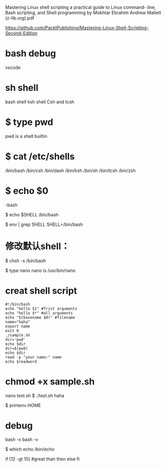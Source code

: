 Mastering Linux shell scripting a practical guide to Linux command- line, Bash scripting, and Shell programming by Mokhtar Ebrahim Andrew Mallett (z-lib.org).pdf

https://github.com/PacktPublishing/Mastering-Linux-Shell-Scripting-Second-Edition


# bash debug
vscode

# sh shell
 bash shell
 ksh shell
 Csh and tcsh
 
 
# $ type pwd
pwd is a shell builtin

# $ cat  /etc/shells

/bin/bash
/bin/csh
/bin/dash
/bin/ksh
/bin/sh
/bin/tcsh
/bin/zsh

# $ echo $0
-bash

$ echo $SHELL
/bin/bash

$ env | grep SHELL
SHELL=/bin/bash

# 修改默认shell：
$ chsh -s /bin/bash


$ type nano
nano is /usr/bin/nano

# creat shell script
```
#!/bin/bash
echo "hello $1" #frist arguments
echo "hello $*" #all arguments
echo "$(basename $0)" #filename
name="haha"
export name
exit 0
./sample.sh
dir='pwd'
echo $dir
dir=$(pwd)
echo $dir
read -p "your name:" name
echo $readword
```

# chmod +x sample.sh
nano test.sh
$ ./test.sh haha

$ printenv HOME

# debug 
bash -x
bash -v

$ which echo
/bin/echo


if [12 -gt 10] #great than
then
else
fi

